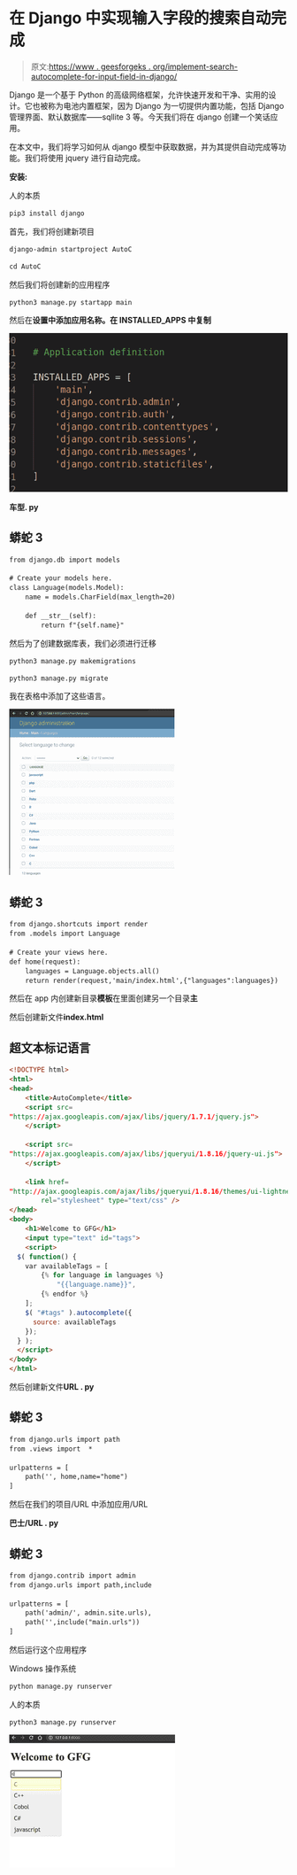 # 在 Django 中实现输入字段的搜索自动完成

> 原文:[https://www . geesforgeks . org/implement-search-autocomplete-for-input-field-in-django/](https://www.geeksforgeeks.org/implement-search-autocomplete-for-input-fields-in-django/)

Django 是一个基于 Python 的高级网络框架，允许快速开发和干净、实用的设计。它也被称为电池内置框架，因为 Django 为一切提供内置功能，包括 Django 管理界面、默认数据库——sqllite 3 等。今天我们将在 django 创建一个笑话应用。

在本文中，我们将学习如何从 django 模型中获取数据，并为其提供自动完成等功能。我们将使用 jquery 进行自动完成。

**安装:**

人的本质

```html
pip3 install django
```

首先，我们将创建新项目

```html
django-admin startproject AutoC
```

```html
cd AutoC
```

然后我们将创建新的应用程序

```html
python3 manage.py startapp main
```

然后在**设置中添加应用名称。在 INSTALLED_APPS 中复制**

![](img/cc260895d9b58daab438c41ac83ed888.png)

**车型. py**

## 蟒蛇 3

```html
from django.db import models

# Create your models here.
class Language(models.Model):
    name = models.CharField(max_length=20)

    def __str__(self):
        return f"{self.name}"
```

然后为了创建数据库表，我们必须进行迁移

```html
python3 manage.py makemigrations
```

```html
python3 manage.py migrate
```

我在表格中添加了这些语言。

![](img/f001e464c9865f515beee67aa08f7f11.png)

## 蟒蛇 3

```html
from django.shortcuts import render
from .models import Language

# Create your views here.
def home(request):
    languages = Language.objects.all()
    return render(request,'main/index.html',{"languages":languages})
```

然后在 app 内创建新目录**模板**在里面创建另一个目录**主**

然后创建新文件**index.html**

## 超文本标记语言

```html
<!DOCTYPE html>
<html>
<head>
    <title>AutoComplete</title>
    <script src=  
"https://ajax.googleapis.com/ajax/libs/jquery/1.7.1/jquery.js">  
    </script>  

    <script src=  
"https://ajax.googleapis.com/ajax/libs/jqueryui/1.8.16/jquery-ui.js">  
    </script>  

    <link href=  
"http://ajax.googleapis.com/ajax/libs/jqueryui/1.8.16/themes/ui-lightness/jquery-ui.css"
        rel="stylesheet" type="text/css" />  
</head>
<body>
    <h1>Welcome to GFG</h1>
    <input type="text" id="tags">
    <script>
  $( function() {
    var availableTags = [
        {% for language in languages %}
            "{{language.name}}",
        {% endfor %}
    ];
    $( "#tags" ).autocomplete({
      source: availableTags
    });
  } );
  </script>
</body>
</html>
```

然后创建新文件**URL . py**

## 蟒蛇 3

```html
from django.urls import path
from .views import  *

urlpatterns = [
    path('', home,name="home")
]
```

然后在我们的项目/URL 中添加应用/URL

**巴士/URL . py**

## 蟒蛇 3

```html
from django.contrib import admin
from django.urls import path,include

urlpatterns = [
    path('admin/', admin.site.urls),
    path('',include("main.urls"))
]
```

然后运行这个应用程序

Windows 操作系统

```html
python manage.py runserver
```

人的本质

```html
python3 manage.py runserver
```

![](img/e3c2fb990af55529a0a57a67b592805b.png)